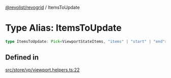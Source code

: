 [@revolist/revogrid](README.md) / ItemsToUpdate

# Type Alias: ItemsToUpdate

```ts
type ItemsToUpdate: Pick<ViewportStateItems, "items" | "start" | "end">;
```

## Defined in

[src/store/vp/viewport.helpers.ts:22](https://github.com/revolist/revogrid/blob/2f07f30b37da771d7d712c0b9b9b90928758921a/src/store/vp/viewport.helpers.ts#L22)

